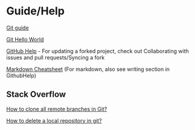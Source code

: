 # Guide/Help

[Git guide](https://rogerdudler.github.io/git-guide/)

[Git Hello World](https://guides.github.com/activities/hello-world/)

[GitHub Help](https://help.github.com)
    - For updating a forked project, check out Collaborating with issues and pull requests/Syncing a fork

[Markdown Cheatsheet](https://github.com/adam-p/markdown-here/wiki/Markdown-Cheatsheet) (For markdown, also see writing section in GithubHelp)

## Stack Overflow

[How to clone all remote branches in Git?](https://stackoverflow.com/questions/67699/how-to-clone-all-remote-branches-in-git)

[How to delete a local repository in git?](https://stackoverflow.com/questions/1514054/how-do-i-delete-a-local-repository-in-git)
